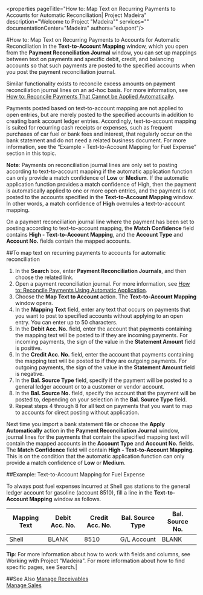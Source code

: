 <properties
                pageTitle="How to: Map Text on Recurring Payments to Accounts for Automatic Reconciliation| Project Madeira" description="Welcome to Project "Madeira"" 
                services="" 
                documentationCenter="Madeira"
                authors="edupont"/>

#How to: Map Text on Recurring Payments to Accounts for Automatic Reconciliation
In the **Text-to-Account Mapping** window, which you open from the **Payment Reconciliation Journal** window, you can set up mappings between text on payments and specific debit, credit, and balancing accounts so that such payments are posted to the specified accounts when you post the payment reconciliation journal.

Similar functionality exists to reconcile excess amounts on payment reconciliation journal lines on an ad-hoc basis. For more information, see [How to: Reconcile Payments That Cannot be Applied Automatically](receivables-how-reconcile-payments-cannot-apply-auto.md).

Payments posted based on text-to-account mapping are not applied to open entries, but are merely posted to the specified accounts in addition to creating bank account ledger entries. Accordingly, text-to-account mapping is suited for recurring cash receipts or expenses, such as frequent purchases of car fuel or bank fees and interest, that regularly occur on the bank statement and do not need a related business document. For more information, see the “Example - Text-to-Account Mapping for Fuel Expense” section in this topic.

**Note**: Payments on reconciliation journal lines are only set to posting according to text-to-account mapping if the automatic application function can only provide a match confidence of **Low** or **Medium**. If the automatic application function provides a match confidence of High, then the payment is automatically applied to one or more open entries, and the payment is not posted to the accounts specified in the **Text-to-Account Mapping** window. In other words, a match confidence of **High** overrules a text-to-account mapping.

On a payment reconciliation journal line where the payment has been set to posting according to text-to-account mapping, the **Match Confidence** field contains **High - Text-to-Account Mapping**, and the **Account Type** and **Account No.** fields contain the mapped accounts.

##To map text on recurring payments to accounts for automatic reconciliation
1. In the **Search** box, enter **Payment Reconciliation Journals**, and then choose the related link.
2. Open a payment reconciliation journal. For more information, see [How to: Reconcile Payments Using Automatic Application](receivables-how-reconcile-payments-auto-application.md).
3. Choose the **Map Text to Account** action. The **Text-to-Account Mapping** window opens.
4. In the **Mapping Text** field, enter any text that occurs on payments that you want to post to specified accounts without applying to an open entry. You can enter up to 50 characters.
5. In the **Debit Acc. No.** field, enter the account that payments containing the mapping text will be posted to if they are incoming payments. For incoming payments, the sign of the value in the **Statement Amount** field is positive.
6. In the **Credit Acc. No.** field, enter the account that payments containing the mapping text will be posted to if they are outgoing payments. For outgoing payments, the sign of the value in the **Statement Amount** field is negative.
7. In the **Bal. Source Type** field, specify if the payment will be posted to a general ledger account or to a customer or vendor account.
8. In the **Bal. Source No.** field, specify the account that the payment will be posted to, depending on your selection in the **Bal. Source Type** field.
9. Repeat steps 4 through 8 for all text on payments that you want to map to accounts for direct posting without application.

Next time you import a bank statement file or choose the **Apply Automatically** action in the **Payment Reconciliation Journal** window, journal lines for the payments that contain the specified mapping text will contain the mapped accounts in the **Account Type** and **Account No.** fields. The **Match Confidence** field will contain **High - Text-to-Account Mapping**. This is on the condition that the automatic application function can only provide a match confidence of **Low** or **Medium**.

##Example: Text-to-Account Mapping for Fuel Expense

To always post fuel expenses incurred at Shell gas stations to the general ledger account for gasoline (account 8510), fill a line in the **Text-to-Account Mapping** window as follows.

|Mapping Text|Debit Acc. No.|Credit Acc. No.|Bal. Source Type|Bal. Source No.|  
|--|--|--|--|--|
|Shell |BLANK |8510 |G/L Account|BLANK|
 
**Tip**: For more information about how to work with fields and columns, see Working with Project "Madeira". For more information about how to find specific pages, see Search.| 
 
##See Also
[Manage Receivables](receivables-manage-receivables.md)  
[Manage Sales](sales-manage-sales.md)